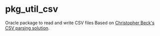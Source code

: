 # pkg_util_csv
Oracle package to read and write CSV files
Based on [Christopher Beck's CSV parsing solution](https://christopherbeck.wordpress.com/2012/04/03/parsing-a-csv-file-in-plsql).
